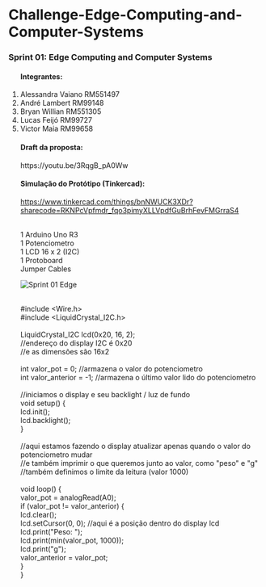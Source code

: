 # Challenge-Edge-Computing-and-Computer-Systems

<h3>Sprint 01: Edge Computing and Computer Systems</h3>


<ol><h4>Integrantes:</h4></ol>
<ol> 

<li>Alessandra Vaiano RM551497</li>  

<li>André Lambert RM99148</li>  

<li>Bryan Willian RM551305</li>

<li>Lucas Feijó RM99727</li>
  
<li>Victor Maia RM99658</li>

</ol>

<ol><h4>Draft da proposta:</h4></ol>
<ol> 
https://youtu.be/3RqgB_pA0Ww


<h4>Simulação do Protótipo (Tinkercad):</h4>

https://www.tinkercad.com/things/bnNWUCK3XDr?sharecode=RKNPcVpfmdr_fqo3pimyXLLVpdfGuBrhFevFMGrraS4

<br>1 Arduino Uno R3
<br>1 Potenciometro
<br>1 LCD 16 x 2 (I2C)
<br>1 Protoboard
<br>Jumper Cables


![Sprint 01 Edge](https://user-images.githubusercontent.com/126624520/231861426-89486fac-a32b-4350-891b-14520e010c81.png)



<br>#include <Wire.h>
<br>#include <LiquidCrystal_I2C.h>
<br>
<br>LiquidCrystal_I2C lcd(0x20, 16, 2); 
<br>//endereço do display I2C é 0x20
<br>//e as dimensões são 16x2
<br>
<br>int valor_pot = 0; //armazena o valor do potenciometro
<br>int valor_anterior = -1; //armazena o último valor lido do potenciometro
<br>
<br>//iniciamos o display e seu backlight / luz de fundo
<br>void setup() {
<br>  lcd.init();
<br>  lcd.backlight();
<br>}
<br>
<br>//aqui estamos fazendo o display atualizar apenas quando o valor do potenciometro mudar
<br>//e também imprimir o que queremos junto ao valor, como "peso" e "g"
<br>//também definimos o limite da leitura (valor 1000)
<br>
<br>void loop() {
<br>  valor_pot = analogRead(A0);
<br>  if (valor_pot != valor_anterior) {
<br>    lcd.clear();
<br>    lcd.setCursor(0, 0); //aqui é a posição dentro do display lcd
<br>    lcd.print("Peso: ");
<br>    lcd.print(min(valor_pot, 1000));
<br>    lcd.print("g");
<br>    valor_anterior = valor_pot;
<br>  }
<br>}

